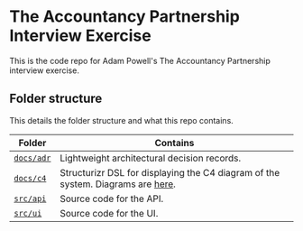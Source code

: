 # The Accountancy Partnership Interview Exercise
This is the code repo for Adam Powell's The Accountancy Partnership interview exercise.

## Folder structure
This details the folder structure and what this repo contains.

| Folder | Contains |
| ------ | ----- |
| [`docs/adr`](docs/adr) | Lightweight architectural decision records.
| [`docs/c4`](docs/adr) | Structurizr DSL for displaying the C4 diagram of the system. Diagrams are [here](docs/c4/architecture_diagrams.md). |
| [`src/api`](src/api) | Source code for the API. |
| [`src/ui`](src/ui)  | Source code for the UI. |
